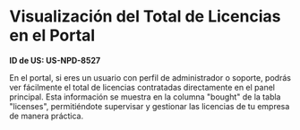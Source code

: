 # Visualización del Total de Licencias en el Portal

**ID de US: US-NPD-8527**

En el portal, si eres un usuario con perfil de administrador o soporte, podrás ver fácilmente el total de licencias contratadas directamente en el panel principal. Esta información se muestra en la columna "bought" de la tabla "licenses", permitiéndote supervisar y gestionar las licencias de tu empresa de manera práctica.